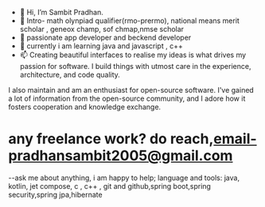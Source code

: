 - 👋 Hi, I’m Sambit Pradhan.
- 👀 Intro- math olynpiad qualifier(rmo-prermo), national means merit scholar , geneox champ, sof chmap,nmse scholar 
- 🌱 passionate app developer and beckend developer
- 💞️ currently i am learning java and javascript , c++ 
- 📫 Creating beautiful interfaces to realise my ideas is what drives my passion for software. I build things with utmost care in the experience, architecture, and code quality.

I also maintain and am an enthusiast for open-source software. I've gained a lot of information from the open-source community, and I adore how it fosters cooperation and knowledge exchange.
# any freelance work? do reach,email-pradhansambit2005@gmail.com
--ask me about anything, i am happy to help;
language and tools:
java, kotlin, jet compose, c , c++ , git and github,spring boot,spring security,spring jpa,hibernate
